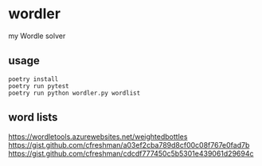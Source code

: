 # wordler
my Wordle solver

## usage
```
poetry install
poetry run pytest
poetry run python wordler.py wordlist
```

## word lists
https://wordletools.azurewebsites.net/weightedbottles
https://gist.github.com/cfreshman/a03ef2cba789d8cf00c08f767e0fad7b
https://gist.github.com/cfreshman/cdcdf777450c5b5301e439061d29694c
